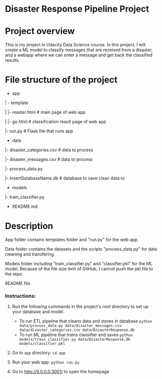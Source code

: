 # Disaster Response Pipeline Project

# Project overview

This is my project in Udacity Data Science course. In this project, I will create a ML model to classify messages that are received from a disaster, and a webapp where we can enter a message and get back the classified results.


# File structure of the project

- app

| - template

| |- master.html  # main page of web app

| |- go.html  # classification result page of web app

|- run.py  # Flask file that runs app


- data

|- disaster_categories.csv  # data to process

|- disaster_messages.csv  # data to process

|- process_data.py

|- InsertDatabaseName.db   # database to save clean data to

- models

|- train_classifier.py


- README.md

# Description

App folder contains templates folder and "run.py" for the web app.

Data folder contains the datasets and the scripts "process_data.py" for data cleaning and transfering.

Models folder including "train_classifier.py" and "classifier.pkl" for the ML model. Because of the file size limit of GitHub, I cannot push the pkl file to the repo.

README file

### Instructions:
1. Run the following commands in the project's root directory to set up your database and model.

    - To run ETL pipeline that cleans data and stores in database
        `python data/process_data.py data/disaster_messages.csv data/disaster_categories.csv data/DisasterResponse.db`
    - To run ML pipeline that trains classifier and saves
        `python models/train_classifier.py data/DisasterResponse.db models/classifier.pkl`

2. Go to `app` directory: `cd app`

3. Run your web app: `python run.py`

4. Go to http://0.0.0.0:3001/ to open the homepage
